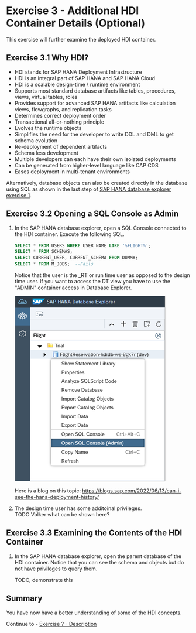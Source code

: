 # Exercise 3 - Additional HDI Container Details (Optional)

This exercise will further examine the deployed HDI container.  

## Exercise 3.1 Why HDI?

- HDI stands for SAP HANA Deployment Infrastructure
- HDI is an integral part of SAP HANA and SAP HANA Cloud
- HDI is a scalable design-time \ runtime environment
- Supports most standard database artifacts like tables, procedures, views, virtual tables, roles
- Provides support for advanced SAP HANA artifacts like calculation views, flowgraphs, and replication tasks
- Determines correct deployment order
- Transactional all-or-nothing principle
- Evolves the runtime objects
- Simplifies the need for the developer to write DDL and DML to get schema evolution
- Re-deployment of dependent artifacts
- Schema less development
- Multiple developers can each have their own isolated deployments
- Can be generated from higher-level language like CAP CDS
- Eases deployment in multi-tenant environments

Alternatively, database objects can also be created directly in the database using SQL as shown in the last step of [SAP HANA database explorer exercise 1](../database_explorer/README.md).

## Exercise 3.2 Opening a SQL Console as Admin

1.  In the SAP HANA database explorer, open a SQL Console connected to the HDI container.  Execute the following SQL.

    ```SQL
    SELECT * FROM USERS WHERE USER_NAME LIKE '%FLIGHT%';
    SELECT * FROM SCHEMAS;
    SELECT CURRENT_USER, CURRENT_SCHEMA FROM DUMMY;
    SELECT * FROM M_JOBS;  --Fails 
    ```
    
    Notice that the user is the _RT or run time user as opposed to the design time user.
    If you want to access the DT view you have to use the "ADMIN" container access in Database Explorer.

    ![](images/open-admin.png)

    Here is a blog on this topic:
    https://blogs.sap.com/2022/06/13/can-i-see-the-hana-deployment-history/

2.  The design time user has some additoinal privileges.  
TODO Volker what can be shown here?

## Exercise 3.3 Examining the Contents of the HDI Container

1.  In the SAP HANA database explorer, open the parent database of the HDI container.  Notice that you can see the schema and objects but do not have privileges to query them.

    TODO, demonstrate this

## Summary

You have now have a better understanding of some of the HDI concepts.

Continue to - [Exercise ? - Description](../ex?/README.md)

